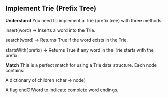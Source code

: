 ## Implement Trie (Prefix Tree)

**Understand**
You need to implement a Trie (prefix tree) with three methods:

insert(word) → Inserts a word into the Trie.

search(word) → Returns True if the word exists in the Trie.

startsWith(prefix) → Returns True if any word in the Trie starts with the prefix.

**Match**
This is a perfect match for using a Trie data structure. Each node contains:

A dictionary of children (char → node)

A flag endOfWord to indicate complete word endings.

